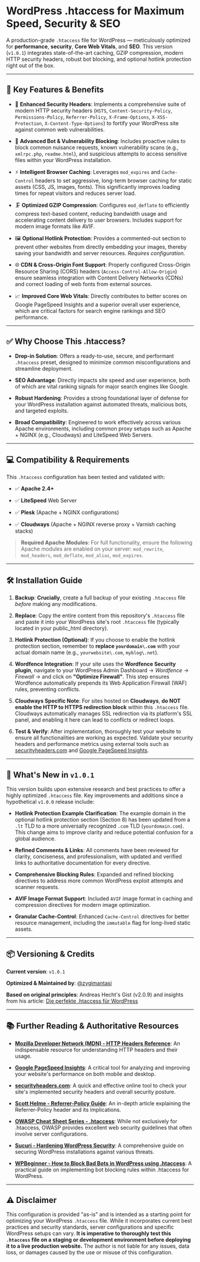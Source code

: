 # WordPress .htaccess for Maximum Speed, Security & SEO

A production-grade `.htaccess` file for WordPress — meticulously optimized for **performance**, **security**, **Core Web Vitals**, and **SEO**. This version (`v1.0.1`) integrates state-of-the-art caching, GZIP compression, modern HTTP security headers, robust bot blocking, and optional hotlink protection right out of the box.

---

## 🚀 Key Features & Benefits

* 🔐 **Enhanced Security Headers**: Implements a comprehensive suite of modern HTTP security headers (`HSTS`, `Content-Security-Policy`, `Permissions-Policy`, `Referrer-Policy`, `X-Frame-Options`, `X-XSS-Protection`, `X-Content-Type-Options`) to fortify your WordPress site against common web vulnerabilities.

* 🚫 **Advanced Bot & Vulnerability Blocking**: Includes proactive rules to block common nuisance requests, known vulnerability scans (e.g., `xmlrpc.php`, `readme.html`), and suspicious attempts to access sensitive files within your WordPress installation.

* ⚡ **Intelligent Browser Caching**: Leverages `mod_expires` and `Cache-Control` headers to set aggressive, long-term browser caching for static assets (CSS, JS, images, fonts). This significantly improves loading times for repeat visitors and reduces server load.

* 🗜️ **Optimized GZIP Compression**: Configures `mod_deflate` to efficiently compress text-based content, reducing bandwidth usage and accelerating content delivery to user browsers. Includes support for modern image formats like AVIF.

* 🖼️ **Optional Hotlink Protection**: Provides a commented-out section to prevent other websites from directly embedding your images, thereby saving your bandwidth and server resources. *Requires configuration.*

* 🌐 **CDN & Cross-Origin Font Support**: Properly configured Cross-Origin Resource Sharing (CORS) headers (`Access-Control-Allow-Origin`) ensure seamless integration with Content Delivery Networks (CDNs) and correct loading of web fonts from external sources.

* 📈 **Improved Core Web Vitals**: Directly contributes to better scores on Google PageSpeed Insights and a superior overall user experience, which are critical factors for search engine rankings and SEO performance.

---

## ✅ Why Choose This .htaccess?

* **Drop-in Solution**: Offers a ready-to-use, secure, and performant `.htaccess` preset, designed to minimize common misconfigurations and streamline deployment.

* **SEO Advantage**: Directly impacts site speed and user experience, both of which are vital ranking signals for major search engines like Google.

* **Robust Hardening**: Provides a strong foundational layer of defense for your WordPress installation against automated threats, malicious bots, and targeted exploits.

* **Broad Compatibility**: Engineered to work effectively across various Apache environments, including common proxy setups such as Apache + NGINX (e.g., Cloudways) and LiteSpeed Web Servers.

---

## 💻 Compatibility & Requirements

This `.htaccess` configuration has been tested and validated with:

* ✅ **Apache 2.4+**

* ✅ **LiteSpeed** Web Server

* ✅ **Plesk** (Apache + NGINX configurations)

* ✅ **Cloudways** (Apache + NGINX reverse proxy + Varnish caching stacks)

> **Required Apache Modules**: For full functionality, ensure the following Apache modules are enabled on your server: `mod_rewrite`, `mod_headers`, `mod_deflate`, `mod_alias`, `mod_expires`.

---

## 🛠 Installation Guide

1.  **Backup**: **Crucially**, create a full backup of your existing `.htaccess` file *before* making any modifications.

2.  **Replace**: Copy the entire content from this repository's `.htaccess` file and paste it into your WordPress site's root `.htaccess` file (typically located in your public_html directory).

3.  **Hotlink Protection (Optional)**: If you choose to enable the hotlink protection section, remember to **replace `yourdomain\.com`** with your actual domain name (e.g., `yourwebsite\.com`, `myblog\.net`).

4.  **Wordfence Integration**: If your site uses the **Wordfence Security plugin**, navigate to your WordPress Admin Dashboard → *Wordfence → Firewall* → and click on **"Optimize Firewall"**. This step ensures Wordfence automatically prepends its Web Application Firewall (WAF) rules, preventing conflicts.

5.  **Cloudways Specific Note**: For sites hosted on **Cloudways**, **do NOT enable the HTTP to HTTPS redirection block** within this `.htaccess` file. Cloudways automatically manages SSL redirection via its platform's SSL panel, and enabling it here can lead to conflicts or redirect loops.

6.  **Test & Verify**: After implementation, thoroughly test your website to ensure all functionalities are working as expected. Validate your security headers and performance metrics using external tools such as [securityheaders.com](https://securityheaders.com) and [Google PageSpeed Insights](https://pagespeed.web.dev/).

---

## 📌 What's New in `v1.0.1`

This version builds upon extensive research and best practices to offer a highly optimized `.htaccess` file. Key improvements and additions since a hypothetical `v1.0.0` release include:

* **Hotlink Protection Example Clarification**: The example domain in the optional hotlink protection section (Section 8) has been updated from a `.lt` TLD to a more universally recognized `.com` TLD (`yourdomain.com`). This change aims to improve clarity and reduce potential confusion for a global audience.

* **Refined Comments & Links**: All comments have been reviewed for clarity, conciseness, and professionalism, with updated and verified links to authoritative documentation for every directive.

* **Comprehensive Blocking Rules**: Expanded and refined blocking directives to address more common WordPress exploit attempts and scanner requests.

* **AVIF Image Format Support**: Included `AVIF` image format in caching and compression directives for modern image optimization.

* **Granular Cache-Control**: Enhanced `Cache-Control` directives for better resource management, including the `immutable` flag for long-lived static assets.

---

## 📦 Versioning & Credits

**Current version**: `v1.0.1`

**Optimized & Maintained by**: [@zygimantasj](https://github.com/zygimantasj)

**Based on original principles**: Andreas Hecht's Gist (v2.0.9) and insights from his article: [Die perfekte .htaccess für WordPress](https://seoagentur-hamburg.com/blog/die-perfekte-htaccess-fuer-wordpress/)

---

## 📚 Further Reading & Authoritative Resources

* [**Mozilla Developer Network (MDN) - HTTP Headers Reference**](https://developer.mozilla.org/en-US/docs/Web/HTTP/Headers): An indispensable resource for understanding HTTP headers and their usage.

* [**Google PageSpeed Insights**](https://pagespeed.web.dev/): A critical tool for analyzing and improving your website's performance on both mobile and desktop.

* [**securityheaders.com**](https://securityheaders.com): A quick and effective online tool to check your site's implemented security headers and overall security posture.

* [**Scott Helme - Referrer-Policy Guide**](https://scotthelme.co.uk/a-new-security-header-referrer-policy/): An in-depth article explaining the Referrer-Policy header and its implications.

* [**OWASP Cheat Sheet Series - .htaccess**](https://cheatsheetseries.owasp.org/cheatsheets/Hardened_php.html): While not exclusively for .htaccess, OWASP provides excellent web security guidelines that often involve server configurations.

* [**Sucuri - Hardening WordPress Security**](https://sucuri.net/guides/wordpress-security/): A comprehensive guide on securing WordPress installations against various threats.

* [**WPBeginner - How to Block Bad Bots in WordPress using .htaccess**](https://www.wpbeginner.com/wp-tutorials/how-to-block-bad-bots-in-wordpress-using-htaccess/): A practical guide on implementing bot blocking rules within .htaccess for WordPress.

---

## ⚠️ Disclaimer

This configuration is provided "as-is" and is intended as a starting point for optimizing your WordPress `.htaccess` file. While it incorporates current best practices and security standards, server configurations and specific WordPress setups can vary. **It is imperative to thoroughly test this `.htaccess` file on a staging or development environment before deploying it to a live production website.** The author is not liable for any issues, data loss, or damages caused by the use or misuse of this configuration.
